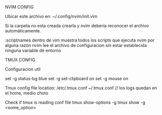 NVIM CONFIG

Ubicar este archivo en:
    ~/.config/nvim/init.vim

Si la carpeta no esta creada crearla y nvim debería reconocer el archivo automáticamente.

:scriptnames dentro de vim muestra todos los scripts que ejecuta nvim
    por alguna razón nvim lee el archivo de configuracion sin estar establecida ninguna variable de entorno



TMUX CONFIG

Configuracion util

set -g status-bg blue 
set -g set-clipboard on
set -g mouse on


Tmux config file location:
/etc/.tmux.conf
~/.tmux.conf // los logs quedan en el home, medio choto

Check if tmux is reading conf file
tmux show-options -g
tmux show -g <some_option>



